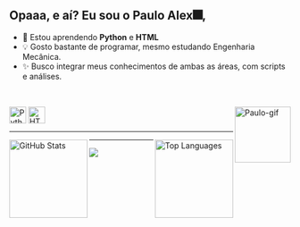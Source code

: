 <!-- Profile README for pauloalex01 -->

## Opaaa, e aí? Eu sou o Paulo Alex🎆, 

- 🌱 Estou aprendendo **Python** e **HTML**
- 💡 Gosto bastante de programar, mesmo estudando Engenharia Mecânica.
- ✨ Busco integrar meus conhecimentos de ambas as áreas, com scripts e análises.


##

<div style="display: inline_block"><br>
  <img align ='center' src="https://cdn.jsdelivr.net/gh/devicons/devicon/icons/python/python-original.svg" height="30" alt="Python" />
  <img align ='center' src="https://cdn.jsdelivr.net/gh/devicons/devicon/icons/html5/html5-original.svg" height="30" alt="HTML5" />
  <img align='right' height = "100"  alt="Paulo-gif" src="https://media1.giphy.com/media/v1.Y2lkPTc5MGI3NjExbTVoeDlsOXk0MngweTJ4OGRkNzg4dGFuMHRwOTM0cTc0M2MyMjNxZyZlcD12MV9pbnRlcm5hbF9naWZfYnlfaWQmY3Q9cw/izHOlLWMNC8ZhipClJ/giphy.gif"
</div>

---

<p align="left">

  <img align="left" height = 140em src="https://github-readme-stats.vercel.app/api?username=pauloalex01&show_icons=true&theme=dark" alt="GitHub Stats" />
  <img align="right" height = 140em src="https://github-readme-stats.vercel.app/api/top-langs/?username=pauloalex01&layout=compact&langs_count=6&theme=dark" alt="Top Languages" />
</p>

---

<div>
<a href="https://www.linkedin.com/in/paulo-alex-6a5b7675" target="_blank"><img src="https://img.shields.io/badge/-LinkedIn-%230077B5?style=for-the-badge&logo=linkedin&logoColor=white" target="_blank"></a> 
</div>
